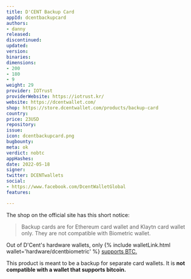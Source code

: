 ```yaml
---
title: D'CENT Backup Card
appId: dcentbackupcard
authors:
- danny
released: 
discontinued: 
updated: 
version: 
binaries: 
dimensions:
- 200
- 180
- 9
weight: 29
provider: IOTrust
providerWebsite: https://iotrust.kr/
website: https://dcentwallet.com/
shop: https://store.dcentwallet.com/products/backup-card
country: 
price: 23USD
repository: 
issue: 
icon: dcentbackupcard.png
bugbounty: 
meta: ok
verdict: nobtc
appHashes: 
date: 2022-05-18
signer: 
twitter: DCENTwallets
social:
- https://www.facebook.com/DcentWalletGlobal
features: 

---
```


The shop on the official site has this short notice:

> Backup cards are for Ethereum card wallet and Klaytn card wallet only. They are not compatible with Biometric wallet.

Out of D'Cent's hardware wallets, only {% include walletLink.html wallet='hardware/dcentbiometric' %} [supports BTC.](https://dcentwallet.com/SupportedCoin)

This product is meant to be a backup for separate card wallets. It is **not compatible with a wallet that supports bitcoin.**
